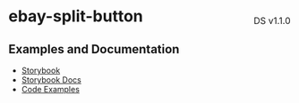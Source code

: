 <h1 style="display: flex; justify-content: space-between; align-items: center;">
    <span>
        ebay-split-button
    </span>
    <span style="font-weight: normal; font-size: medium; margin-bottom: -15px;">
        DS v1.1.0
    </span>
</h1>

## Examples and Documentation

- [Storybook](https://ebay.github.io/evo-web/ebayui-core/?path=/story/buttons-ebay-split-button)
- [Storybook Docs](https://ebay.github.io/evo-web/ebayui-core/?path=/docs/buttons-ebay-split-button)
- [Code Examples](https://github.com/eBay/evo-web/tree/main/packages/ebayui-core/src/components/ebay-split-button/examples)
